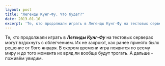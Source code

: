 ```yaml
---
layout: post
title: "Легенды Кунг-Фу. Что будет?"
date: 2013-01-10
excerpt: 'Те, кто продолжали играть в Легенды Кунг-Фу на тестовых серверах могут вздохнуть с облегчением. Их не закроют, как ранее принято было решение от 9ого января.'
---
```


Те, кто продолжали играть в <em><strong>Легенды Кунг-Фу</strong></em> на тестовых серверах могут вздохнуть с облегчением. Их не закроют, как ранее принято было решение от 9ого января. В скором времени игра появится по всему миру и до того момента их вряд ли вообще будут трогать. А дальше - поживём увидим.